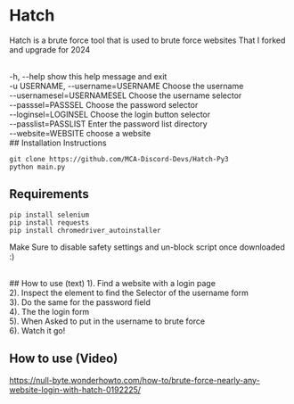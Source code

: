 # Hatch
Hatch is a brute force tool that is used to brute force websites
That I forked and upgrade for 2024

<br>
  -h, --help            show this help message and exit<br>
  -u USERNAME, --username=USERNAME Choose the username<br>
  --usernamesel=USERNAMESEL Choose the username selector<br>
  --passsel=PASSSEL     Choose the password selector<br>
  --loginsel=LOGINSEL   Choose the login button selector<br>
  --passlist=PASSLIST   Enter the password list directory<br>
  --website=WEBSITE     choose a website<br>
## Installation Instructions

```
git clone https://github.com/MCA-Discord-Devs/Hatch-Py3
python main.py
```

## Requirements
```
pip install selenium
pip install requests
pip install chromedriver_autoinstaller
```
Make Sure to disable safety settings and un-block script once downloaded :)

<br>
## How to use (text)
1). Find a website with a login page<br>
2). Inspect the element to find the Selector of the username form<br>
3). Do the same for the password field<br>
4). The the login form <br>
5). When Asked to put in the username to brute force<br>
6). Watch it go!

## How to use (Video)
https://null-byte.wonderhowto.com/how-to/brute-force-nearly-any-website-login-with-hatch-0192225/

